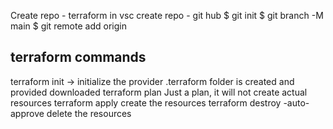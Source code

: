 Create repo - terraform in vsc
create repo - git hub
$ git init
$ git branch -M main
$ git remote add origin <ssh>

terraform commands
---------------------
terraform init -> initialize the provider
	.terraform folder is created and provided downloaded
terraform plan
	Just a plan, it will not create actual resources
terraform apply
	create the resources
terraform destroy -auto-approve
	delete the resources
